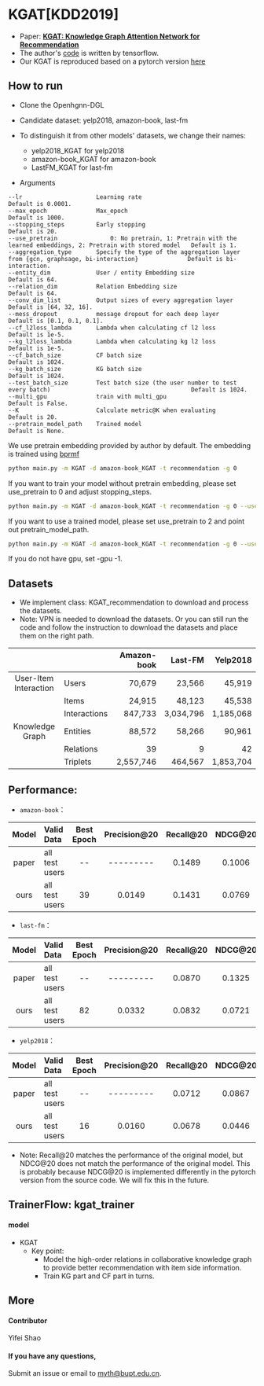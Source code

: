 # KGAT[KDD2019]

-   Paper: [**KGAT: Knowledge Graph Attention Network for Recommendation**](https://arxiv.org/pdf/1905.07854v2.pdf)
-   The author's [code](https://github.com/xiangwang1223/knowledge_graph_attention_network) is written by tensorflow.
-   Our KGAT is reproduced based on a pytorch version [here](https://github.com/LunaBlack/KGAT-pytorch)

## How to run

- Clone the Openhgnn-DGL

- Candidate dataset: yelp2018, amazon-book, last-fm

- To distinguish it from other models' datasets, we change their names:

     * yelp2018_KGAT for yelp2018
     * amazon-book_KGAT for amazon-book
     * LastFM_KGAT for last-fm

- Arguments

```
--lr                     Learning rate                                                                                Default is 0.0001.
--max_epoch              Max_epoch                                                                                    Default is 1000.
--stopping_steps         Early stopping                                                                               Default is 20.
--use_pretrain               0: No pretrain, 1: Pretrain with the learned embeddings, 2: Pretrain with stored model   Default is 1.
--aggregation_type       Specify the type of the aggregation layer from {gcn, graphsage, bi-interaction}              Default is bi-interaction.
--entity_dim             User / entity Embedding size                                                                 Default is 64.
--relation_dim           Relation Embedding size                                                                      Default is 64.
--conv_dim_list          Output sizes of every aggregation layer                                                      Default is [64, 32, 16].
--mess_dropout           message dropout for each deep layer                                                          Default is [0.1, 0.1, 0.1].
--cf_l2loss_lambda       Lambda when calculating cf l2 loss                                                           Default is 1e-5.
--kg_l2loss_lambda       Lambda when calculating kg l2 loss                                                           Default is 1e-5.
--cf_batch_size          CF batch size                                                                                Default is 1024.
--kg_batch_size          KG batch size                                                                                Default is 1024. 
--test_batch_size        Test batch size (the user number to test every batch)                                        Default is 1024. 
--multi_gpu              train with multi_gpu                                                                         Default is False.
--K                      Calculate metric@K when evaluating                                                           Default is 20. 
--pretrain_model_path    Trained model                                                                                Default is None.
```
  
  We use pretrain embedding provided by author by default. The embedding is trained using [bprmf](https://dl.acm.org/citation.cfm?id=1795167)
  
  ```bash
  python main.py -m KGAT -d amazon-book_KGAT -t recommendation -g 0 
  ```
  
  If you want to train your model without pretrain embedding, please set use_pretrain to 0 and adjust stopping_steps. 
 
  ```bash
  python main.py -m KGAT -d amazon-book_KGAT -t recommendation -g 0 --use_pretrain 0 --stopping_steps 800
  ```
  
  If you want to use a trained model, please set use_pretrain to 2 and point out pretrain_model_path.
  
  ```bash
  python main.py -m KGAT -d amazon-book_KGAT -t recommendation -g 0 --use_pretrain 2 --pretrain_model_path (up to you) 
  ```

  If you do not have gpu, set -gpu -1.


## Datasets

-   We implement class: KGAT_recommendation to download and process the datasets. 
-   Note: VPN is needed to download the datasets. Or you can still run the code and follow the instruction to download the datasets and place them on the right path.

| | | Amazon-book | Last-FM | Yelp2018 |
|:---:|:---|---:|---:|---:|
|User-Item Interaction| Users | 70,679 | 23,566 | 45,919|
| | Items | 24,915 | 48,123 | 45,538|
| | Interactions | 847,733 | 3,034,796 | 1,185,068|
|Knowledge Graph | Entities | 88,572 | 58,266 | 90,961 |
| | Relations | 39 | 9 | 42 |
| | Triplets | 2,557,746 | 464,567 | 1,853,704|

## Performance:

* `amazon-book`：

| Model | Valid Data             | Best Epoch | Precision@20         | Recall@20           | NDCG@20             |
| :---: | :---                   | :---:      | :---:                | :---:               | :---:               |
| paper | all test users         | --         | ---------            | 0.1489              | 0.1006              |
| ours  | all test users         | 39         | 0.0149               | 0.1431              | 0.0769              |

* `last-fm`：

| Model | Valid Data             | Best Epoch | Precision@20         | Recall@20           | NDCG@20             |
| :---: | :---                   | :---:      | :---:                | :---:               | :---:               |
| paper | all test users         | --         | ---------            | 0.0870              | 0.1325              |
| ours  | all test users         | 82         | 0.0332               | 0.0832              | 0.0721              |

* `yelp2018`：

| Model | Valid Data             | Best Epoch | Precision@20         | Recall@20           | NDCG@20             |
| :---: | :---                   | :---:      | :---:                | :---:               | :---:               |
| paper | all test users         | --         | ---------            | 0.0712              | 0.0867              |
| ours  | all test users         | 16         | 0.0160               | 0.0678              | 0.0446              |

* Note: Recall@20 matches the performance of the original model, but NDCG@20 does not match the performance of the original model. This is probably because NDCG@20 is implemented differently in the pytorch version from the source code. We will fix this in the future.

## TrainerFlow: kgat_trainer

#### model

* KGAT
    * Key point:
        * Model the high-order relations in collaborative knowledge graph to provide better recommendation with item side information.
        * Train KG part and CF part in turns.

## More

#### Contributor

Yifei Shao

#### If you have any questions,

Submit an issue or email to  [myth@bupt.edu.cn](mailto:myth@bupt.edu.cn).
